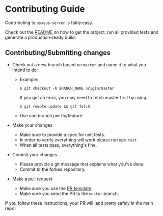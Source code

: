 # Contributing Guide

Contributing to `osseus-server` is fairly easy.

Check out the [README](https://github.com/colucom/osseus-server/blob/master/README.md) on how to get the project, run all provided tests and generate a production-ready build.

## Contributing/Submitting changes

- Check out a new branch based on <code>master</code> and name it to what you intend to do:
  - Example:
    ````
    $ git checkout -b BRANCH_NAME origin/master
    ````

    If you get an error, you may need to fetch master first by using
    ````
    $ git remote update && git fetch
    ````

  - Use one branch per fix/feature

- Make your changes
  - Make sure to provide a spec for unit tests.
  - In order to verify everything will work please run `npm test`.
  - When all tests pass, everything's fine.
- Commit your changes
  - Please provide a git message that explains what you've done.
  - Commit to the forked repository.
- Make a pull request
  - Make sure you use the [PR template](https://github.com/colucom/osseus-server/blob/master/.github/PULL_REQUEST_TEMPLATE.md)
  - Make sure you send the PR to the <code>master</code> branch.

If you follow these instructions, your PR will land pretty safely in the main repo!